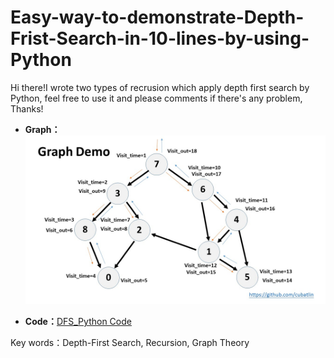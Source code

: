 # Easy-way-to-demonstrate-Depth-Frist-Search-in-10-lines-by-using-Python
Hi there!I wrote two types of recrusion which apply depth first search by Python, feel free to use it and please comments if there's any problem, Thanks!

* **Graph：**
![Graph of data](https://github.com/CubatLin/Easy-way-to-demonstrate-Depth-Frist-Search-in-10-lines-by-using-Python/blob/master/GraphDemo.jpg)

* **Code：**[DFS_Python Code](https://github.com/CubatLin/Easy-way-to-demonstrate-Depth-Frist-Search-in-10-lines-by-using-Python/blob/master/DFSdemo.py)

Key words：Depth-First Search, Recursion, Graph Theory

